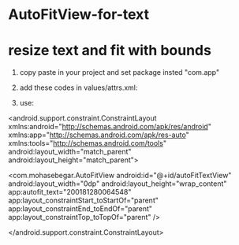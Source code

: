 # AutoFitView-for-text
# resize text and fit with bounds

1. copy paste in your project and set package insted "com.app"

2. add these codes in values/attrs.xml:
<declare-styleable name="auto_fit_view">
        <attr name="autofit_text" format="string"/>
        <attr name="autofit_font" format="integer"/>
</declare-styleable>

3. use:
<?xml version="1.0" encoding="utf-8"?>
<android.support.constraint.ConstraintLayout xmlns:android="http://schemas.android.com/apk/res/android"
    xmlns:app="http://schemas.android.com/apk/res-auto"
    xmlns:tools="http://schemas.android.com/tools"
    android:layout_width="match_parent"
    android:layout_height="match_parent">

   <com.mohasebegar.AutoFitView
       android:id="@+id/autoFitTextView"
       android:layout_width="0dp"
       android:layout_height="wrap_content"
       app:autofit_text="200181280064548"
       app:layout_constraintStart_toStartOf="parent"
       app:layout_constraintEnd_toEndOf="parent"
       app:layout_constraintTop_toTopOf="parent" />
       
</android.support.constraint.ConstraintLayout>
